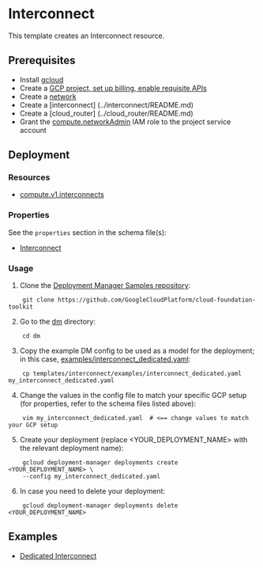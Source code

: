 # Interconnect

This template creates an Interconnect resource.

## Prerequisites

- Install [gcloud](https://cloud.google.com/sdk)
- Create a [GCP project, set up billing, enable requisite APIs](../project/README.md)
- Create a [network](../network/README.md)
- Create a [interconnect] (../interconnect/README.md)
- Create a [cloud_router] (../cloud_router/README.md)
- Grant the [compute.networkAdmin](https://cloud.google.com/compute/docs/access/iam)
  IAM role to the project service account

## Deployment

### Resources

- [compute.v1.interconnects](https://cloud.google.com/compute/docs/reference/rest/v1/interconnects)

### Properties

See the `properties` section in the schema file(s):

- [Interconnect](interconnect.py.schema)

### Usage

1. Clone the [Deployment Manager Samples repository](https://github.com/GoogleCloudPlatform/cloud-foundation-toolkit):

```shell
    git clone https://github.com/GoogleCloudPlatform/cloud-foundation-toolkit
```

2. Go to the [dm](../../) directory:

```shell
    cd dm
```

3. Copy the example DM config to be used as a model for the deployment; in this case,
   [examples/interconnect_dedicated.yaml](examples/interconnect_dedicated.yaml):

```shell
    cp templates/interconnect/examples/interconnect_dedicated.yaml my_interconnect_dedicated.yaml
```

4. Change the values in the config file to match your specific GCP setup (for
   properties, refer to the schema files listed above):

```shell
    vim my_interconnect_dedicated.yaml  # <== change values to match your GCP setup
```

5. Create your deployment (replace \<YOUR\_DEPLOYMENT\_NAME\> with the relevant
   deployment name):

```shell
    gcloud deployment-manager deployments create <YOUR_DEPLOYMENT_NAME> \
    --config my_interconnect_dedicated.yaml
```

6. In case you need to delete your deployment:

```shell
    gcloud deployment-manager deployments delete <YOUR_DEPLOYMENT_NAME>
```

## Examples

- [Dedicated Interconnect](examples/interconnect_dedicated.yaml)
